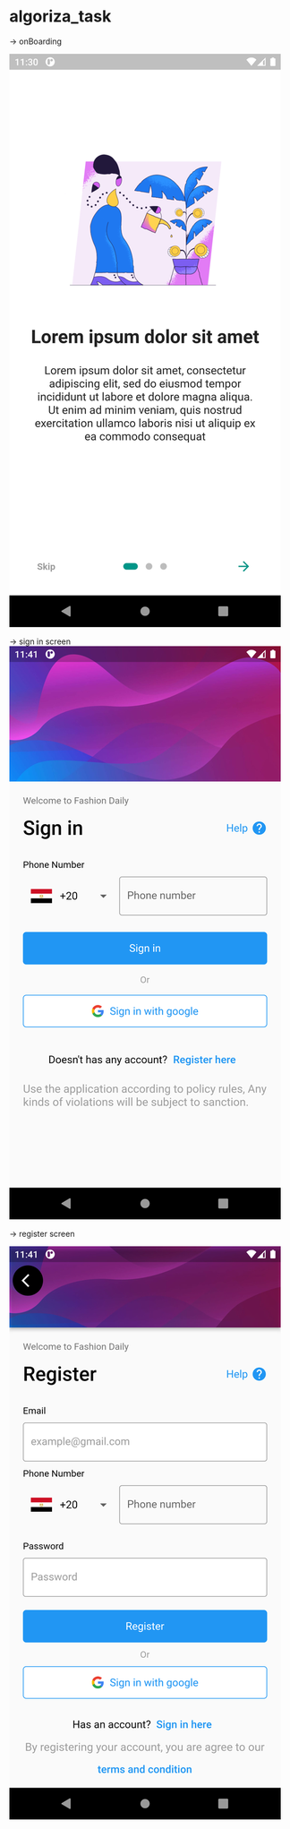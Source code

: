 # algoriza_task


-> onBoarding 

![](assets/images/onboarding.png) 

-> sign in screen
![](assets/images/signin.png)

-> register screen 

![](assets/images/register.png)



